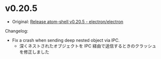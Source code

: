 # v0.20.5

* Original: [Release atom-shell v0.20.5 - electron/electron](https://github.com/electron/electron/releases/tag/v0.20.5)

Changelog:

* Fix a crash when sending deep nested object via IPC.
  * 深くネストされたオブジェクトを IPC 経由で送信するときのクラッシュを修正しました
